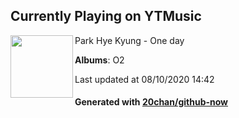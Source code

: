 ## Currently Playing on YTMusic

[<img align="left" width="100" src="https://lh3.googleusercontent.com/lc7y4G97yp0UKg2e5n71TItnWLjzjsWHSIxyfhKHRNxuLjYB5t7P59cYluzBoK0lrObT2pEnXI8qA6Te">](https://music.youtube.com/channel/UCe8pLEl_Uzxw1w2pOW9RP1w)

Park Hye Kyung - One day

**Albums**: O2

Last updated at 08/10/2020 14:42

#### Generated with [20chan/github-now](https://github.com/20chan/github-now)


<!--
**20chan/20chan** is a ✨ _special_ ✨ repository because its `README.md` (this file) appears on your GitHub profile.

Here are some ideas to get you started:

- 🔭 I’m currently working on ...
- 🌱 I’m currently learning ...
- 👯 I’m looking to collaborate on ...
- 🤔 I’m looking for help with ...
- 💬 Ask me about ...
- 📫 How to reach me: ...
- 😄 Pronouns: ...
- ⚡ Fun fact: ...
-->
